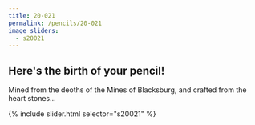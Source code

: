 ```yaml
---
title: 20-021
permalink: /pencils/20-021
image_sliders:
  - s20021
---
```


## Here's the birth of your pencil!

Mined from the deoths of the Mines of Blacksburg, and crafted from the heart stones...

{% include slider.html selector="s20021" %}
